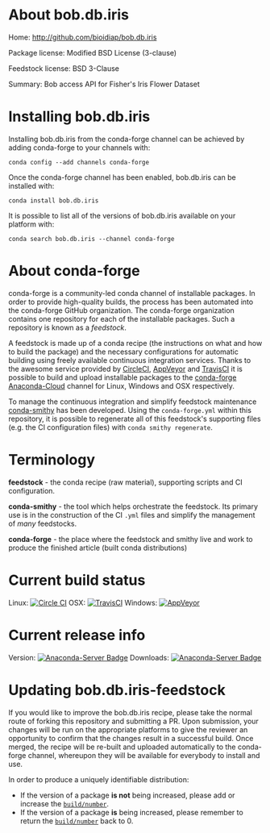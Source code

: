 About bob.db.iris
=================

Home: http://github.com/bioidiap/bob.db.iris

Package license: Modified BSD License (3-clause)

Feedstock license: BSD 3-Clause

Summary: Bob access API for Fisher's Iris Flower Dataset



Installing bob.db.iris
======================

Installing bob.db.iris from the conda-forge channel can be achieved by adding conda-forge to your channels with:

```
conda config --add channels conda-forge
```

Once the conda-forge channel has been enabled, bob.db.iris can be installed with:

```
conda install bob.db.iris
```

It is possible to list all of the versions of bob.db.iris available on your platform with:

```
conda search bob.db.iris --channel conda-forge
```


About conda-forge
=================

conda-forge is a community-led conda channel of installable packages.
In order to provide high-quality builds, the process has been automated into the
conda-forge GitHub organization. The conda-forge organization contains one repository 
for each of the installable packages. Such a repository is known as a *feedstock*.

A feedstock is made up of a conda recipe (the instructions on what and how to build
the package) and the necessary configurations for automatic building using freely
available continuous integration services. Thanks to the awesome service provided by
[CircleCI](https://circleci.com/), [AppVeyor](http://www.appveyor.com/)
and [TravisCI](https://travis-ci.org/) it is possible to build and upload installable
packages to the [conda-forge](https://anaconda.org/conda-forge)
[Anaconda-Cloud](http://docs.anaconda.org/) channel for Linux, Windows and OSX respectively.

To manage the continuous integration and simplify feedstock maintenance
[conda-smithy](http://github.com/conda-forge/conda-smithy) has been developed.
Using the ``conda-forge.yml`` within this repository, it is possible to regenerate all of
this feedstock's supporting files (e.g. the CI configuration files) with ``conda smithy regenerate``.


Terminology
===========

**feedstock** - the conda recipe (raw material), supporting scripts and CI configuration.

**conda-smithy** - the tool which helps orchestrate the feedstock.
                   Its primary use is in the construction of the CI ``.yml`` files
                   and simplify the management of *many* feedstocks.

**conda-forge** - the place where the feedstock and smithy live and work to
                  produce the finished article (built conda distributions)

Current build status
====================

Linux: [![Circle CI](https://circleci.com/gh/conda-forge/bob.db.iris-feedstock.svg?style=svg)](https://circleci.com/gh/conda-forge/bob.db.iris-feedstock)
OSX: [![TravisCI](https://travis-ci.org/conda-forge/bob.db.iris-feedstock.svg?branch=master)](https://travis-ci.org/conda-forge/bob.db.iris-feedstock) 
Windows: [![AppVeyor](https://ci.appveyor.com/api/projects/status/github/conda-forge/bob-db-iris-feedstock?svg=True)](https://ci.appveyor.com/project/conda-forge/bob-db-iris-feedstock/branch/master)

Current release info
====================
Version: [![Anaconda-Server Badge](https://anaconda.org/conda-forge/bob.db.iris/badges/version.svg)](https://anaconda.org/conda-forge/bob.db.iris)
Downloads: [![Anaconda-Server Badge](https://anaconda.org/conda-forge/bob.db.iris/badges/downloads.svg)](https://anaconda.org/conda-forge/bob.db.iris)


Updating bob.db.iris-feedstock
==============================

If you would like to improve the bob.db.iris recipe, please take the normal
route of forking this repository and submitting a PR. Upon submission, your changes will
be run on the appropriate platforms to give the reviewer an opportunity to confirm that the
changes result in a successful build. Once merged, the recipe will be re-built and uploaded
automatically to the conda-forge channel, whereupon they will be available for everybody to
install and use.

In order to produce a uniquely identifiable distribution:
 * If the version of a package **is not** being increased, please add or increase
   the [``build/number``](http://conda.pydata.org/docs/building/meta-yaml.html#build-number-and-string). 
 * If the version of a package **is** being increased, please remember to return
   the [``build/number``](http://conda.pydata.org/docs/building/meta-yaml.html#build-number-and-string)
   back to 0.
